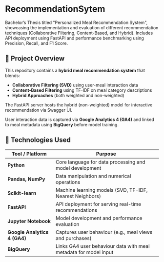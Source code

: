 # RecommendationSytem
Bachelor’s Thesis titled "Personalized Meal Recommendation System", showcasing the implementation and evaluation of different recommendation techniques (Collaborative Filtering, Content-Based, and Hybrid). Includes API deployment using FastAPI and performance benchmarking using Precision, Recall, and F1 Score.

## 📌 Project Overview

This repository contains a **hybrid meal recommendation system** that blends:
- **Collaborative Filtering (SVD)** using user-meal interaction data
- **Content-Based Filtering** using TF-IDF on meal category descriptions
- **Hybrid Approaches** (both weighted and non-weighted)

The FastAPI server hosts the hybrid (non-weighted) model for interactive recommendation via Swagger UI.

User interaction data is captured via **Google Analytics 4 (GA4)** and linked to meal metadata using **BigQuery** before model training.

## 🔧 Technologies Used

| Tool / Platform            | Purpose                                                                 |
|----------------------------|-------------------------------------------------------------------------|
| **Python**                 | Core language for data processing and model development                |
| **Pandas, NumPy**          | Data manipulation and numerical operations                              |
| **Scikit-learn**           | Machine learning models (SVD, TF-IDF, Nearest Neighbors)                |
| **FastAPI**                | API deployment for serving real-time recommendations                    |
| **Jupyter Notebook**       | Model development and performance evaluation                            |
| **Google Analytics 4 (GA4)** | Captures user behaviour (e.g., meal views and purchases)             |
| **BigQuery**               | Links GA4 user behaviour data with meal metadata for model input        |

